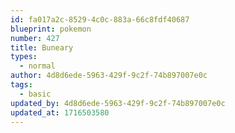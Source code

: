 ```yaml
---
id: fa017a2c-8529-4c0c-883a-66c8fdf40687
blueprint: pokemon
number: 427
title: Buneary
types:
  - normal
author: 4d8d6ede-5963-429f-9c2f-74b897007e0c
tags:
  - basic
updated_by: 4d8d6ede-5963-429f-9c2f-74b897007e0c
updated_at: 1716503580
---
```

